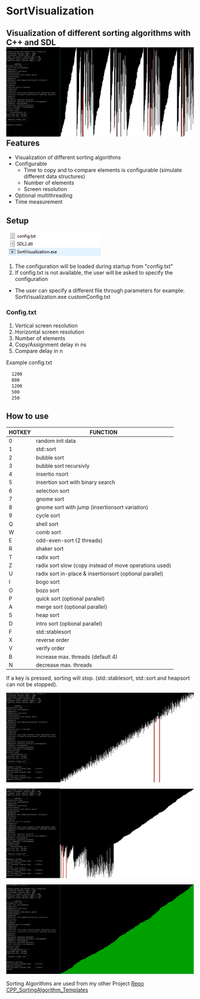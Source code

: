 # SortVisualization
Visualization of different sorting algorithms with C++ and SDL
![Parallel Merge sort](Screenshots/Example1.png "Parallel Merge sort")
Features
--------
- Visualization of different sorting algorithms
- Configurable
  - Time to copy and to compare elements is configurable (simulate different data structures)
  - Number of elements
  - Screen resolution
- Optional multithreading
- Time measurement

Setup
-----
![Setup](Screenshots/Screenshot_1.png "Setup")
1) The configuration will be loaded during startup from "config.txt"
2) If config.txt is not available, the user will be asked to specify the configuration
- The user can specify a different file through parameters for example: SortVisualization.exe customConfig.txt

### Config.txt
1) Vertical screen resolution
2) Horizontal screen resolution
3) Number of elements
4) Copy/Assignment delay in ns
5) Compare delay in n

Example config.txt
```
  1200
  800
  1200
  500
  250
```

How to use
-----------
HOTKEY|FUNCTION
------|-------------------------
  0   |random init data
  1   |std::sort
  2   |bubble sort
  3   |bubble sort recursivly
  4   |insertio nsort
  5   |insertion sort with binary search
  6   |selection sort
  7   |gnome sort
  8   |gnome sort with jump (insertionsort variation)
  9   |cycle sort
  Q   |shell sort
  W   |comb sort
  E   |odd-even-sort (2 threads)
  R   |shaker sort
  T   |radix sort
  Z   |radix sort slow (copy instead of move operations used)
  U   |radix sort in-place & insertionsort (optional parallel)
  I   |bogo sort
  O   |bozo sort
  P   |quick sort (optional parallel)
  A   |merge sort (optional parallel) 
  S   |heap sort 
  D   |intro sort (optional parallel)
  F   |std::stablesort 
  X   |reverse order
  V   |verify order
  B   |increase max. threads (default 4)
  N   |decrease max. threads
  
 If a key is pressed, sorting will stop. (std::stablesort, std::sort and heapsort can not be stopped). 


![Comb sort](Screenshots/Example2.png "Comb Sort")

![Heap sort](Screenshots/Example4.png "Heap Sort")

![Verification](Screenshots/Example3.png "verify order")

Sorting Algorithms are used from my other Project [Repo CPP_SortingAlgorithm_Templates](https://github.com/Kevger/CPP_SortingAlgorithm_Templates)
